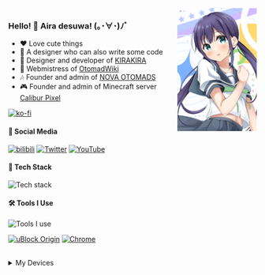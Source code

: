 <img align="right" src="https://raw.githubusercontent.com/Aira-Sakuranomiya/Aira-Sakuranomiya/main/AiraGitHubProfile.png" width="32%">

### Hello! 🌸 Aira desuwa! (｡･∀･)ﾉﾞ

- ❤️ Love cute things
- 🎨 A designer who can also write some code
- 🌟 Designer and developer of [KIRAKIRA](https://github.com/KIRAKIRA-DOUGA)
- 🎵 Webmistress of [OtomadWiki](https://otomad.wiki)
- 🎶 Founder and admin of [NOVA OTOMADS](https://otomad.wiki/NOVA%E9%9F%B3MAD%E7%A4%BE)
- 🎮 Founder and admin of Minecraft server [Calibur Pixel](https://mc.calibur.tv)

[![ko-fi](https://ko-fi.com/img/githubbutton_sm.svg)](https://ko-fi.com/L3L3UGWBH)

#### 💬 Social Media

[![bilibili](https://img.shields.io/badge/艾了个拉-FB7299.svg?style=for-the-badge&logo=Bilibili&logoColor=white)](https://space.bilibili.com/22807093)
[![Twitter](https://img.shields.io/badge/@otomadhero-1DA1F2.svg?style=for-the-badge&logo=Twitter&logoColor=white)](https://twitter.com/otomadhero)
[![YouTube](https://img.shields.io/youtube/channel/subscribers/UCvVsWQ357LsgFwQfFh8kckg?color=ff0000&label=@otomadhero&logo=YouTube&style=for-the-badge&labelColor=ff0000)](https://www.youtube.com/@otomadhero)

#### 🔭 Tech Stack

![Tech stack](https://skillicons.dev/icons?i=html,css,sass,svg,vue,nuxt)

#### 🛠 Tools I Use

![Tools I use](https://skillicons.dev/icons?i=vscode,figma,ae,ai,github,vercel,discord)

[![uBlock Origin](https://img.shields.io/badge/uBlock%20Origin-800000.svg?style=for-the-badge&logo=ublockorigin&logoColor=white)](https://ublockorigin.com/)
[![Chrome](https://img.shields.io/badge/Chrome-4285F4?style=for-the-badge&logo=Google-Chrome&logoColor=white)](https://www.google.cn/chrome)

<br/>
<details>
<summary>My Devices</summary>

##### Laptop

[![mbp](https://img.shields.io/badge/Macbook%20Pro%2014--inch%20Early%202023-000000?style=flat-square&logo=Apple&logoColor=white)](https://support.apple.com/kb/SP889)
[![macOS](https://img.shields.io/badge/Sonoma-000000?style=flat-square&logo=macOS&logoColor=white)](https://www.apple.com/macos/sonoma/)

##### Desktop PC

[![Windows 11](https://img.shields.io/badge/Windows%2011-0078D6?style=flat-square&logo=windows11&logoColor=white)](https://www.microsoft.com/windows/windows-11)
![Windows 7](https://img.shields.io/badge/Windows%207-0078D6?style=flat-square&logo=windowsxp&logoColor=white)
[![Ubuntu 23.10](https://img.shields.io/badge/Ubuntu%20Desktop%2023.10-E95420?style=flat-square&logo=Ubuntu&logoColor=white)](https://ubuntu.com)
[![CPU](https://img.shields.io/badge/Ryzen%20R5%203600X-ED1C24?style=flat-square&logo=AMD&logoColor=white)](https://www.amd.com/zh-hans/products/cpu/amd-ryzen-5-3600)
[![GPU1](https://img.shields.io/badge/NVIDIA%20GeForce%20RTX%202070%20SUPER-76B900?style=flat-square&logo=NVIDIA&logoColor=white)](https://www.nvidia.cn/geforce/graphics-cards/rtx-2070-super/)
[![BENQ](https://img.shields.io/badge/BenQ%20PD2705U-492582?style=flat-square&logoColor=white)](https://www.benq.com.cn/zh-cn/monitor/designer/pd2705u.html)
[![DELL](https://img.shields.io/badge/P2418D-007DB8?style=flat-square&logo=DELL&logoColor=white)](https://www.dell.com/support/home/zh-cn/product-support/product/dell-p2418d-monitor/overview)
[![MOUSE](https://img.shields.io/badge/Razer%20Viper%20Ultimate%20Quartz-f06e8e?style=flat-square&logo=Razer&logoColor=white)](http://cn.razerzone.com/gaming-mice/razer-viper-ultimate)

##### Musical

[![Yamaha AG03](https://img.shields.io/badge/Yamaha%20AG03-4B1E78?style=flat-square&logo=Yamaha%20Corporation&logoColor=white)](https://www.yamaha.com.cn/products/show/1816/)
[![Roland FP-30](https://img.shields.io/badge/Roland%20FP--30-FF5A00?style=flat-square&logoColor=white)](https://www.roland.com/global/products/fp-30/)
[![beyerdynamic DT 900 PRO X](https://img.shields.io/badge/beyerdynamic%20DT%20900%20PRO%20X-FF5900?style=flat-square&logoColor=white)](https://global.beyerdynamic.com/dt-900-pro-x.html)
[![Audio-Technica M50X](https://img.shields.io/badge/Audio--Techica%20M50X-000000?style=flat-square&logo=Audio-Technica&logoColor=white)](https://www.audio-technica.com/en-us/ath-m50x)
[![AirPods Pro 2](https://img.shields.io/badge/AirPods%20Pro%202-000000?style=flat-square&logo=Apple&logoColor=white)](https://www.apple.com/airpods-pro/)

##### Android

[![Android 11](https://img.shields.io/badge/Android%2011-34A853?style=flat-square&logo=Android&logoColor=ffffff)](https://www.android.com/)
[![MIUI 12.5](https://img.shields.io/badge/MIUI%2012.5-FF6900?style=flat-square&logo=Xiaomi&logoColor=ffffff)](https://miui12.home.miui.com/)
[![Redmi K30 Pro](https://img.shields.io/badge/Redmi%20K30%20Pro-FF6900?style=flat-square&logo=Xiaomi&logoColor=ffffff)](https://www.mi.com/redmik30pro)
<!-- [![Miku UI](https://img.shields.io/badge/Miku%20UI-36C5BB?style=flat-square&logo=Android&logoColor=ffffff)](https://github.com/Diva-Room/DivaRelease/)
[![Xiaomi Mi 6X](https://img.shields.io/badge/Mi%206X-FF6900?style=flat-square&logo=Xiaomi&logoColor=ffffff)](https://www.mi.com/a/h/6181.html) -->

##### iPhone

[![iOS 17](https://img.shields.io/badge/17-000000?style=flat-square&logo=iOS&logoColor=ffffff)](https://www.apple.com.cn/ios/ios-17-preview/)
[![iPhone XR](https://img.shields.io/badge/iPhone%20XR-000000?style=flat-square&logo=Apple&logoColor=white)](https://support.apple.com/kb/SP781)

</details>
